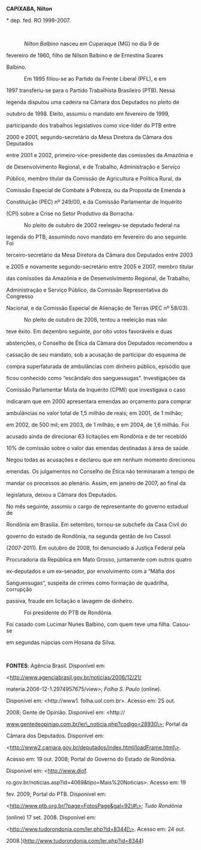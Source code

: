 **CAPIXABA, Nilton**



\* dep. fed. RO 1999-2007.



 



            *Nilton Balbino* nasceu em Cuparaque (MG) no dia 9 de

fevereiro de 1960, filho de Nilson Balbino e de Ernestina Soares

Balbino.



            Em 1995 filiou-se ao Partido da Frente Liberal (PFL), e em

1997 transferiu-se para o Partido Trabalhista Brasileiro (PTB). Nessa

legenda disputou uma cadeira na Câmara dos Deputados no pleito de

outubro de 1998. Eleito, assumiu o mandato em fevereiro de 1999,

participando dos trabalhos legislativos como vice-líder do PTB entre

2000 e 2001, segundo-secretário da Mesa Diretora da Câmara dos Deputados

entre 2001 e 2002, primeiro-vice-presidente das comissões da Amazônia e

de Desenvolvimento Regional, e de Trabalho, Administração e Serviço

Público, membro titular da Comissão de Agricultura e Política Rural, da

Comissão Especial de Combate à Pobreza, ou da Proposta de Emenda à

Constituição (PEC) nº 249/00, e da Comissão Parlamentar de Inquérito

(CPI) sobre a Crise no Setor Produtivo da Borracha.



            No pleito de outubro de 2002 reelegeu-se deputado federal na

legenda do PTB, assumindo novo mandato em fevereiro do ano seguinte. Foi

terceiro-secretário da Mesa Diretora da Câmara dos Deputados entre 2003

e 2005 e novamente segundo-secretário entre 2005 e 2007, membro titular

das comissões da Amazônia e de Desenvolvimento Regional, de Trabalho,

Administração e Serviço Público, da Comissão Representativa do Congresso

Nacional, e da Comissão Especial de Alienação de Terras (PEC nº 58/03).



            No pleito de outubro de 2006, tentou a reeleição mas não

teve êxito. Em dezembro seguinte, por oito votos favoráveis e duas

abstenções, o Conselho de Ética da Câmara dos Deputados recomendou a

cassação de seu mandato, sob a acusação de participar do esquema de

compra superfaturada de ambulâncias com dinheiro público, episódio que

ficou conhecido como “escândalo dos sanguessugas”. Investigações da

Comissão Parlamentar Mista de Inquérito (CPMI) que investigava o caso

indicaram que em 2000 apresentara emendas ao orçamento para comprar

ambulâncias no valor total de 1,5 milhão de reais; em 2001, de 1 milhão;

em 2002, de 500 mil; em 2003, de 1 milhão; e em 2004, de 1,6 milhão. Foi

acusado ainda de direcionar 63 licitações em Rondônia e de ter recebido

10% de comissão sobre o valor das emendas destinadas à área de saúde.

Negou todas as acusações e declarou que em nenhum momento direcionou

emendas. Os julgamentos no Conselho de Ética não terminaram a tempo de

mandar os processos ao plenário. Assim, em janeiro de 2007, ao final da

legislatura, deixou a Câmara dos Deputados.



No mês seguinte, assumiu o cargo de representante do governo estadual de

Rondônia em Brasília. Em setembro, tornou-se subchefe da Casa Civil do

governo do estado de Rondônia, na segunda gestão de Ivo Cassol

(2007-2011). Em outubro de 2008, foi denunciado à Justiça Federal pela

Procuradoria da República em Mato Grosso, juntamente com outros quatro

ex-deputados e um ex-senador, por envolvimento com a “Máfia dos

Sanguessugas”, suspeita de crimes como formação de quadrilha, corrupção

passiva, fraude em licitação e lavagem de dinheiro.



            Foi presidente do PTB de Rondônia.



Foi casado com Lucimar Nunes Balbino, com quem teve uma filha. Casou-se

em segundas núpcias com Hosana da Silva.



 



**FONTES**: Agência Brasil. Disponível em:

\<http://www.agenciabrasil.gov.br/noticias/2006/12/21/



materia.2006-12-1.2974957675/view\>; *Folha* *S. Paulo* (online).

Disponível em: \<http://www1. folha.uol.com.br\>. Acesso em: 25 out.

2008; Gente de Opinião. Disponível em: \<http://

www.gentedeopiniao.com.br/ler\_noticia.php?codigo=28930\>; Portal da

Câmara dos Deputados. Disponível em:

\<http://www2.camara.gov.br/deputados/index.html/loadFrame.html\>.

Acesso em: 19 out. 2008; Portal do Governo do Estado de Rondônia.

Disponível em: \<http://www.diof.

ro.gov.br/noticias.asp?id=4069&tipo=Mais%20Noticias\>. Acesso em: 19

fev. 2009; Portal do PTB. Disponível em:

\<http://www.ptb.org.br/?page=FotosPage&gal=92\#\>; *Tudo* *Rondônia*

(online) 17 set. 2008. Disponível em:

\<http://www.tudorondonia.com/ler.php?id=8344[\>. Acesso em: 24 out.

2008.](http://www.tudorondonia.com/ler.php?id=8344)



 



 



 



 



 



 



 



 



 



 



 



 



 



 



 



 



 



 

